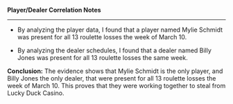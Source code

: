 **Player/Dealer Correlation Notes**
****
* By analyzing the player data, I found that a player named Mylie Schmidt was present for all 13 roulette losses the week of March 10.

* By analyzing the dealer schedules, I found that a dealer named Billy Jones was present for all 13 roulette losses the same week.

**Conclusion:** The evidence shows that Mylie Schmidt is the only player, and Billy Jones the only dealer, that were present for all 13 roulette losses the week of March 10. This proves that they were working together to steal from Lucky Duck Casino.
